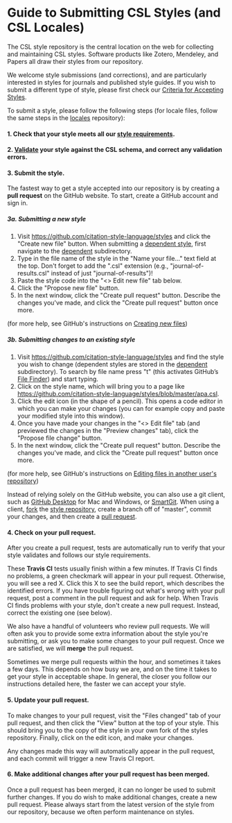 # Guide to Submitting CSL Styles (and CSL Locales)

The CSL style repository is the central location on the web for collecting and maintaining CSL styles.
Software products like Zotero, Mendeley, and Papers all draw their styles from our repository.

We welcome style submissions (and corrections), and are particularly interested in styles for journals and published style guides.
If you wish to submit a different type of style, please first check our [Criteria for Accepting Styles](https://github.com/citation-style-language/styles/wiki/Criteria-for-Accepting-Styles).

To submit a style, please follow the following steps (for locale files, follow the same steps in the  [locales](https://github.com/citation-style-language/locales) repository):

#### 1. Check that your style meets all our [style requirements](https://github.com/citation-style-language/styles/wiki/Style-Requirements).

#### 2. [Validate](https://github.com/citation-style-language/styles/wiki/Validation) your style against the CSL schema, and correct any validation errors.

#### 3. Submit the style.

The fastest way to get a style accepted into our repository is by creating a **pull request** on the GitHub website.
To start, create a GitHub account and sign in.

##### 3a. Submitting a new style

1. Visit https://github.com/citation-style-language/styles and click the "Create new file" button.
   When submitting a [dependent style](https://github.com/citation-style-language/styles/wiki/Requesting-Styles#dependent-styles), first navigate to the [dependent](https://github.com/citation-style-language/styles/tree/master/dependent) subdirectory.
2. Type in the file name of the style in the "Name your file..." text field at the top.
   Don't forget to add the ".csl" extension (e.g., "journal-of-results.csl" instead of just "journal-of-results")!
3. Paste the style code into the "<> Edit new file" tab below.
4. Click the "Propose new file" button.
5. In the next window, click the "Create pull request" button.
   Describe the changes you've made, and click the "Create pull request" button once more.

(for more help, see GitHub's instructions on [Creating new files](https://help.github.com/articles/creating-new-files))

##### 3b. Submitting changes to an existing style

1. Visit https://github.com/citation-style-language/styles and find the style you wish to change (dependent styles are stored in the [dependent](https://github.com/citation-style-language/styles/tree/master/dependent) subdirectory).
   To search by file name press "t" (this activates GitHub’s [File Finder](https://github.com/blog/793-introducing-the-file-finder)) and start typing.
2. Click on the style name, which will bring you to a page like https://github.com/citation-style-language/styles/blob/master/apa.csl.
3. Click the edit icon (in the shape of a pencil).
   This opens a code editor in which you can make your changes (you can for example copy and paste your modified style into this window).
4. Once you have made your changes in the "<> Edit file" tab (and previewed the changes in the "Preview changes" tab), click the "Propose file change" button.
5. In the next window, click the "Create pull request" button.
   Describe the changes you've made, and click the "Create pull request" button once more.

(for more help, see GitHub's instructions on [Editing files in another user's repository](https://help.github.com/articles/editing-files-in-another-user-s-repository))

Instead of relying solely on the GitHub website, you can also use a git client, such as [GitHub Desktop](https://desktop.github.com/) for Mac and Windows, or [SmartGit](http://www.syntevo.com/smartgit/).
When using a client, [fork](https://help.github.com/articles/fork-a-repo/) the [style repository](https://github.com/citation-style-language/styles), create a branch off of "master", commit your changes, and then create a [pull request](https://help.github.com/articles/using-pull-requests/).

#### 4. Check on your pull request.

After you create a pull request, tests are automatically run to verify that your style validates and follows our style requirements.

These **Travis CI** tests usually finish within a few minutes.
If Travis CI finds no problems, a green checkmark will appear in your pull request.
Otherwise, you will see a red X.
Click this X to see the build report, which describes the identified errors.
If you have trouble figuring out what's wrong with your pull request, post a comment in the pull request and ask for help. When Travis CI finds problems with your style, don't create a new pull request.
Instead, correct the existing one (see below).

We also have a handful of volunteers who review pull requests.
We will often ask you to provide some extra information about the style you're submitting, or ask you to make some changes to your pull request.
Once we are satisfied, we will **merge** the pull request.

Sometimes we merge pull requests within the hour, and sometimes it takes a few days.
This depends on how busy we are, and on the time it takes to get your style in acceptable shape.
In general, the closer you follow our instructions detailed here, the faster we can accept your style.

#### 5. Update your pull request.

To make changes to your pull request, visit the "Files changed" tab of your pull request, and then click the "View" button at the top of your style.
This should bring you to the copy of the style in your own fork of the styles repository.
Finally, click on the edit icon, and make your changes.

Any changes made this way will automatically appear in the pull request, and each commit will trigger a new Travis CI report.

#### 6. Make additional changes after your pull request has been merged.

Once a pull request has been merged, it can no longer be used to submit further changes.
If you do wish to make additional changes, create a new pull request.
Please always start from the latest version of the style from our repository, because we often perform maintenance on styles.
